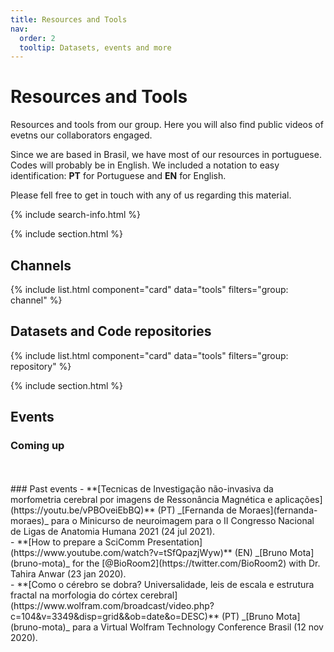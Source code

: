 ```yaml
---
title: Resources and Tools
nav:
  order: 2
  tooltip: Datasets, events and more
---
```


# <i class="fas fa-tools"></i>Resources and Tools

Resources and tools from our group. Here you will also find public videos of evetns our collaborators engaged.

Since we are based in Brasil, we have most of our resources in portuguese. Codes will probably be in English. We included a notation to easy identification: **PT** for Portuguese and **EN** for English.

Please fell free to get in touch with any of us regarding this material.

{% include search-info.html %}

{% include section.html %}

## Channels

{% include list.html component="card" data="tools" filters="group: channel" %}

## Datasets and Code repositories

{% include list.html component="card" data="tools" filters="group: repository" %}

{% include section.html %}

## Events
<!-- {% include list.html component="card" data="events" filters="group: events" style="small" %} -->

### Coming up
<!-- - Event 1 -->
<!-- - Event 2 -->

<br>
<br>
### Past events
- **[Tecnicas de Investigação não-invasiva da morfometria cerebral por imagens de Ressonância Magnética e aplicações](https://youtu.be/vPBOveiEbBQ)** (PT) _[Fernanda de Moraes](fernanda-moraes)_ para o Minicurso de neuroimagem para o II Congresso Nacional de Ligas de Anatomia Humana 2021 (24 jul 2021).
<br>
- **[How to prepare a SciComm Presentation](https://www.youtube.com/watch?v=tSfQpazjWyw)** (EN) _[Bruno Mota](bruno-mota)_ for the [@BioRoom2](https://twitter.com/BioRoom2) with Dr. Tahira Anwar (23 jan 2020).
<br>
- **[Como o cérebro se dobra? Universalidade, leis de escala e estrutura fractal na morfologia do córtex cerebral](https://www.wolfram.com/broadcast/video.php?c=104&v=3349&disp=grid&&ob=date&o=DESC)** (PT) _[Bruno Mota](bruno-mota)_ para a Virtual Wolfram Technology Conference Brasil (12 nov 2020).
